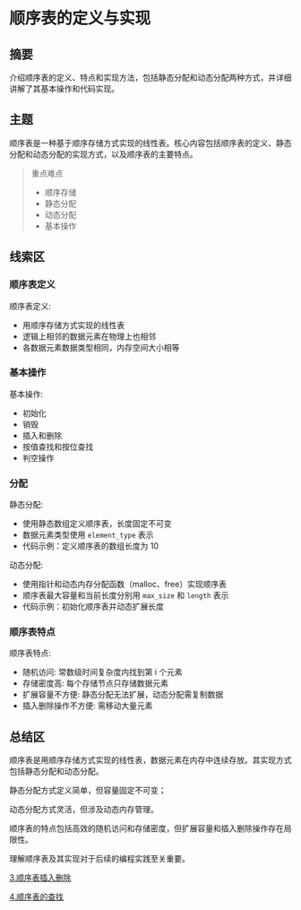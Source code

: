 # 顺序表的定义与实现

## 摘要

介绍顺序表的定义、特点和实现方法，包括静态分配和动态分配两种方式，并详细讲解了其基本操作和代码实现。

## 主题

顺序表是一种基于顺序存储方式实现的线性表。核心内容包括顺序表的定义、静态分配和动态分配的实现方式，以及顺序表的主要特点。

> 重点难点
>
> - 顺序存储
> - 静态分配
> - 动态分配
> - 基本操作

## 线索区

### 顺序表定义

顺序表定义:

- 用顺序存储方式实现的线性表
- 逻辑上相邻的数据元素在物理上也相邻
- 各数据元素数据类型相同，内存空间大小相等

### 基本操作

基本操作:

- 初始化
- 销毁
- 插入和删除
- 按值查找和按位查找
- 判空操作

### 分配

静态分配:

- 使用静态数组定义顺序表，长度固定不可变
- 数据元素类型使用 `element_type` 表示
- 代码示例：定义顺序表的数组长度为 10

动态分配:

- 使用指针和动态内存分配函数（malloc、free）实现顺序表
- 顺序表最大容量和当前长度分别用 `max_size` 和 `length` 表示
- 代码示例：初始化顺序表并动态扩展长度

### 顺序表特点

顺序表特点:

- 随机访问: 常数级时间复杂度内找到第 i 个元素
- 存储密度高: 每个存储节点只存储数据元素
- 扩展容量不方便: 静态分配无法扩展，动态分配需复制数据
- 插入删除操作不方便: 需移动大量元素

## 总结区

顺序表是用顺序存储方式实现的线性表，数据元素在内存中连续存放。其实现方式包括静态分配和动态分配。

静态分配方式定义简单，但容量固定不可变；

动态分配方式灵活，但涉及动态内存管理。

顺序表的特点包括高效的随机访问和存储密度，但扩展容量和插入删除操作存在局限性。

理解顺序表及其实现对于后续的编程实践至关重要。


[3.顺序表插入删除](3.顺序表插入删除.md)

[4.顺序表的查找](4.顺序表的查找.md)
